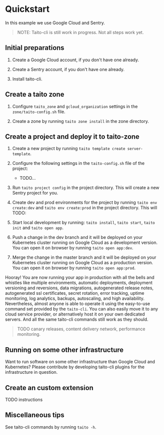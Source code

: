 # Quickstart

In this example we use Google Cloud and Sentry.

> NOTE: Taito-cli is still work in progress. Not all steps work yet.

## Initial preparations

1. Create a Google Cloud account, if you don't have one already.

2. Create a Sentry account, if you don't have one already.

3. Install taito-cli.

## Create a taito zone

1. Configure `taito_zone` and `gcloud_organization` settings in the `zone/taito-config.sh` file.

2. Create a zone by running `taito zone install` in the zone directory.

## Create a project and deploy it to taito-zone

1. Create a new project by running `taito template create server-template`.

2. Configure the following settings in the `taito-config.sh` file of the project:

    * TODO...

3. Run `taito project config` in the project directory. This will create a new Sentry project for you.

4. Create dev and prod environments for the project by running `taito env create:dev` and `taito env create:prod` in the project directory. This will TODO:

5. Start local development by running: `taito install`, `taito start`, `taito init` and `taito open app`.

6. Push a change in the dev branch and it will be deployed on your Kubernetes cluster running on Google Cloud as a development version. You can open it on browser by running `taito open app:dev`.

7. Merge the change in the master branch and it will be deployed on your Kubernetes cluster running on Google Cloud as a production version. You can open it on browser by running `taito open app:prod`.

Hooray! You are now running your app in production with all the bells and whistles like multiple environments, automatic deployments, deployment versioning and reversions, data migrations, autogenerated release notes, autogenerated ssl certificates, secret rotation, error tracking, uptime monitoring, log analytics, backups, autoscaling, and high availability. Nevertheless, almost anyone is able to operate it using the easy-to-use command set provided by the `taito-cli`. You can also easily move it to any cloud service provider, or alternatively host it on your own dedicated servers. And all the same taito-cli commands still work as they should.

> TODO canary releases, content delivery network, performance monitoring.

## Running on some other infrastructure

Want to run software on some other infrastructure than Google Cloud and Kubernetes? Please contribute by developing taito-cli plugins for the infrastructure in question.

## Create an custom extension

TODO instructions

## Miscellaneous tips

See taito-cli commands by running `taito -h`.
